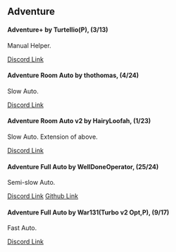 ## Adventure
#### Adventure+ by Turtellio(P), (3/13)
Manual Helper.

[Discord Link](https://discord.com/channels/488444879836413975/850425171059933272/944684024444620840)

#### Adventure Room Auto by thothomas, (4/24)
Slow Auto.

[Discord Link](https://discord.com/channels/488444879836413975/850425171059933272/943077940986544128)

#### Adventure Room Auto v2 by HairyLoofah, (1/23)
Slow Auto. Extension of above.

[Discord Link](https://discord.com/channels/488444879836413975/850425171059933272/943726425662447636)

#### Adventure Full Auto by WellDoneOperator, (25/24)
Semi-slow Auto.

[Discord Link](https://discord.com/channels/488444879836413975/850425171059933272/950513616682119269)
[Github Link](https://github.com/WellDoneOperator/PerfectTower2Adventure/tree/main)

#### Adventure Full Auto by War131(Turbo v2 Opt,P), (9/17)
Fast Auto.

[Discord Link](https://discord.com/channels/488444879836413975/850425171059933272/955123035621429299)
